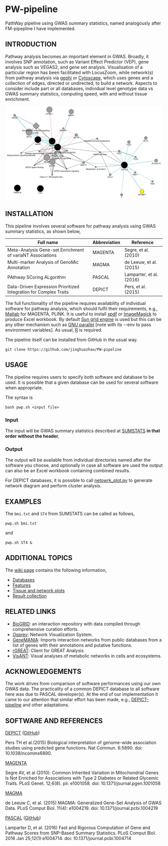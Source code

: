 # PW-pipeline

PathWay pipeline using GWAS summary statistics, named analogously after FM-pipepline I have implemented.

## INTRODUCTION

Pathway analysis becomes an important element in GWAS. Broadly, it involves SNP annotation, such as Variant Effect Predictor 
(VEP), gene analysis such as VEGAS2, and gene set analysis. Visualisation of a particular region has been facilitated with 
LocusZoom, while network(s) from pathway analysis via [gephi](https://gephi.org/) or [Cytoscape](http://www.cytoscape.org/), 
which uses genes and a collection of edges, directed or undirected, to build a network. Aspects to consider include part or all databases, 
individual level genotype data vs GWAS summary statistics, computing speed, with and without tissue enrichment.

![diagram from CytoScape/GeneMANIA](files/obesity.png)

## INSTALLATION

This pipeline involves several software for pathway analysis using GWAS summary statistics, as shown below,

**Full name** | **Abbreviation** | **Reference**
----------------------------------------------------------|--------------|----------
Meta-Analysis Gene-set Enrichment of variaNT Associations | MAGENTA | Segre, et al. (2010)
Multi-marker Analysis of GenoMic Annotation | MAGMA | de Leeuw, et al. (2015)
PAthway SCoring ALgorithm | PASCAL | Lamparter, et al. (2016)
Data-Driven Expression Prioritized Integration for Complex Traits | DEPICT | Pers, et al.(2015)

The full functionality of the pipeline requires availability of individual software for pathway analysis, which should fulfil 
their requirements, e.g., [Matlab](https://www.mathworks.com/products/matlab.html) for MAGENTA, PLINK. It is useful to 
install [xpdf](https://www.xpdfreader.com/) or [ImageMagick](https://www.imagemagick.org/) to produce Excel workbook. By 
default [Sun grid engine](https://en.wikipedia.org/wiki/Oracle_Grid_Engine) is used but this can be any other mechanism such 
as [GNU parallel](https://www.gnu.org/software/parallel/) [note with its --env to pass environment variables]. As usual, 
[R](https://www.r-project.org/) is required.

The pipeline itself can be installed from GitHub in the usual way.
```
git clone https://github.com/jinghuazhao/PW-pipeline
```

## USAGE

The pipeline requires users to specify both software and database to be used. It is possible 
that a given database can be used for several software when appropriate.

The syntax is
```
bash pwp.sh <input file>
```
### Input

The input will be GWAS summary statistics described at [SUMSTATS](https://github.com/jinghuazhao/SUMSTATS) **in that order without the header**,

### Output

The output will be available from individual directories named after the software you choose, and optionally in case all software are used the output can also be
an Excel workbook containing combined results.

For DEPICT databases, it is possible to call [netowrk_plot.py](files/network_plot.py) to generate network diagram and perform cluster analysis.

## EXAMPLES

The `bmi.txt` and `ST4` from SUMSTATS can be called as follows,
```
pwp.sh bmi.txt
```
and
```
pwp.sh ST4 &
```

## ADDITIONAL TOPICS

The [wiki page](https://github.com/jinghuazhao/PW-pipeline/wiki) contains the following information,

* [Databases](https://github.com/jinghuazhao/PW-pipeline/wiki/Databases)
* [Features](https://github.com/jinghuazhao/PW-pipeline/wiki/Features)
* [Tissue and network plots](https://github.com/jinghuazhao/PW-pipeline/wiki/Tissue-and-network-plots)
* [Result collection](https://github.com/jinghuazhao/PW-pipeline/wiki/Result-collection)

## RELATED LINKS

* [BioGRID](https://thebiogrid.org/): an interaction repository with data compiled through comprehensive curation efforts.
* [Osprey](https://osprey.thebiogrid.org/): Network Visualization System.
* [GeneMANIA](http://genemania.org/): Imports interaction networks from public databases from a list of genes with their annotations and putative functions.
* [rGREAT](https://github.com/jokergoo): Client for GREAT Analysis
* [VisANT](http://visant.bu.edu/): Visual analyses of metabolic networks in cells and ecosystems.

## ACKNOWLEDGEMENTS

The work drives from comparison of software performances using our own GWAS data. The practicality of a common DEPICT database to all software 
here was due to PASCAL developer(s). At the end of our implementation it came to our attention that similar effort has been made, e.g., 
[DEPICT-pipeline](https://github.com/RebeccaFine/DEPICT-pipeline) and other adaptations.

## SOFTWARE AND REFERENCES

[DEPICT](https://data.broadinstitute.org/mpg/depict/) ([GitHub](https://github.com/perslab/depict))

Pers TH et al.(2015) Biological interpretation of genome-wide association studies using predicted gene functions. Nat Commun. 6:5890. doi: 10.1038/ncomms6890.

[MAGENTA](https://software.broadinstitute.org/mpg/magenta/)

Segre AV, et al (2010). Common Inherited Variation in Mitochondrial Genes Is Not Enriched for Associations with Type 2 Diabetes or Related Glycemic Traits. PLoS 
Genet. 12;6(8). pii: e1001058. doi: 10.1371/journal.pgen.1001058

[MAGMA](http://ctg.cncr.nl/software/magma)

de Leeuw C, et al. (2015) MAGMA: Generalized Gene-Set Analysis of GWAS Data. PLoS Comput Biol. 11(4): e1004219. doi:  10.1371/journal.pcbi.1004219

[PASCAL](http://www2.unil.ch/cbg/images/3/3d/PASCAL.zip) ([GitHub](https://github.com/dlampart/Pascal))

Lamparter D, et al. (2016) Fast and Rigorous Computation of Gene and Pathway Scores from SNP-Based Summary Statistics. PLoS Comput Biol. 2016 Jan 25;12(1):e1004714. 
doi: 10.1371/journal.pcbi.1004714
